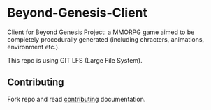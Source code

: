 # Beyond-Genesis-Client
Client for Beyond Genesis Project: a MMORPG game aimed to be completely procedurally generated (including chracters, animations, environment etc.).

This repo is using GIT LFS (Large File System).

## Contributing
Fork repo and read [contributing](https://github.com/UPB-Graphics/Beyond-Genesis-Client/blob/main/CONTRIBUTING.md) documentation.


